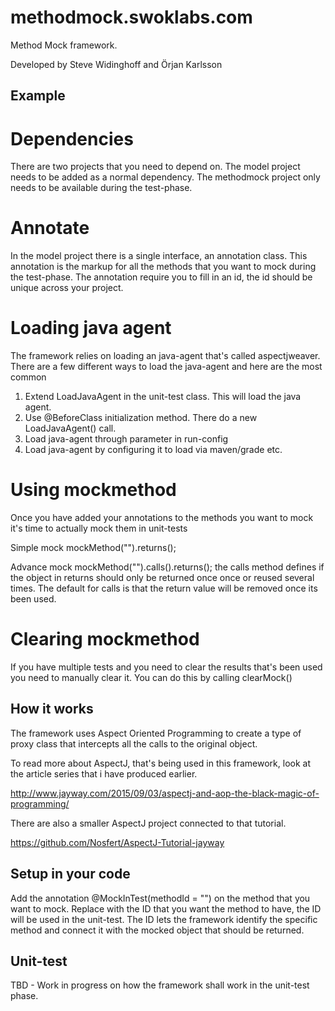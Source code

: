 # methodmock.swoklabs.com
Method Mock framework. 

Developed by Steve Widinghoff and Örjan Karlsson


## Example
# Dependencies
There are two projects that you need to depend on. 
The model project needs to be added as a normal dependency. 
The methodmock project only needs to be available during the test-phase. 

# Annotate
In the model project there is a single interface, an annotation class. 
This annotation is the markup for all the methods that you want to mock during the test-phase. 
The annotation require you to fill in an id, the id should be unique across your project.   

# Loading java agent
The framework relies on loading an java-agent that's called aspectjweaver.
There are a few different ways to load the java-agent and here are the most common
1. Extend LoadJavaAgent in the unit-test class. This will load the java agent. 
2. Use @BeforeClass initialization method. There do a new LoadJavaAgent() call. 
3. Load java-agent through parameter in run-config
4. Load java-agent by configuring it to load via maven/grade etc. 

# Using mockmethod
Once you have added your annotations to the methods you want to mock it's time to actually mock them in unit-tests

Simple mock
mockMethod("<insert method id>").returns(<insert return object here>); 

Advance mock
mockMethod("<insert method id>").calls(<insert Use Enum value>).returns(<insert return object here>); 
the calls method defines if the object in returns should only be returned once once or reused several times. 
The default for calls is that the return value will be removed once its been used. 

# Clearing mockmethod
If you have multiple tests and you need to clear the results that's been used you need to manually clear it. 
You can do this by calling clearMock() 

##  How it works
The framework uses Aspect Oriented Programming to create a type of proxy class that intercepts all the calls to the original object. 

To read more about AspectJ, that's being used in this framework, look at the article series that i have produced earlier. 

http://www.jayway.com/2015/09/03/aspectj-and-aop-the-black-magic-of-programming/

There are also a smaller AspectJ project connected to that tutorial. 

https://github.com/Nosfert/AspectJ-Tutorial-jayway

## Setup in your code
Add the annotation @MockInTest(methodId = "<uniqueId>") on the method that you want to mock. 
Replace <uniqueId> with the ID that you want the method to have, the ID will be used in the unit-test. 
The ID lets the framework identify the specific method and connect it with the mocked object that should be returned. 

## Unit-test
TBD - Work in progress on how the framework shall work in the unit-test phase. 
